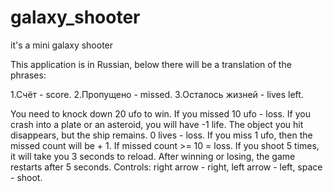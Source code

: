 # galaxy_shooter
it's a mini galaxy shooter

This application is in Russian, below there will be a translation of the phrases:

1.Счёт - score.
2.Пропущено - missed.
3.Осталось жизней - lives left.

You need to knock down 20 ufo to win.
If you missed 10 ufo - loss.
If you crash into a plate or an asteroid, you will have -1 life. The object you hit disappears, but the ship remains.
0 lives - loss.
If you miss 1 ufo, then the missed count will be + 1.
If missed count >= 10 = loss.
If you shoot 5 times, it will take you 3 seconds to reload.
After winning or losing, the game restarts after 5 seconds.
Controls: right arrow - right, left arrow - left, space - shoot.
